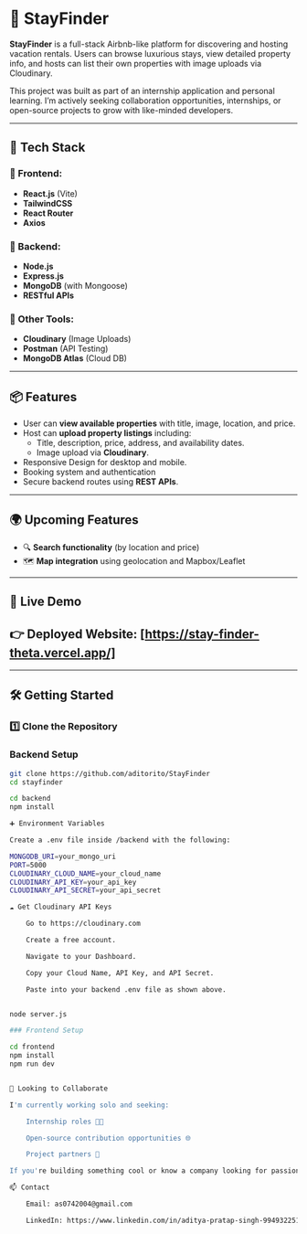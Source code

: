 # 🏡 StayFinder

**StayFinder** is a full-stack Airbnb-like platform for discovering and hosting vacation rentals. Users can browse luxurious stays, view detailed property info, and hosts can list their own properties with image uploads via Cloudinary.

This project was built as part of an internship application and personal learning. I’m actively seeking collaboration opportunities, internships, or open-source projects to grow with like-minded developers.

---

## 🔧 Tech Stack

### 🔹 Frontend:
- **React.js** (Vite)
- **TailwindCSS**
- **React Router**
- **Axios**

### 🔹 Backend:
- **Node.js**
- **Express.js**
- **MongoDB** (with Mongoose)
- **RESTful APIs**

### 🔹 Other Tools:
- **Cloudinary** (Image Uploads)
- **Postman** (API Testing)
- **MongoDB Atlas** (Cloud DB)

---

## 📦 Features

- User can **view available properties** with title, image, location, and price.
- Host can **upload property listings** including:
  - Title, description, price, address, and availability dates.
  - Image upload via **Cloudinary**.
- Responsive Design for desktop and mobile.
- Booking system and authentication 
- Secure backend routes using **REST APIs**.

---

## 🌍 Upcoming Features

- 🔍 **Search functionality** (by location and price)
- 🗺️ **Map integration** using geolocation and Mapbox/Leaflet

---

## 🚀 Live Demo

👉 **Deployed Website:** [https://stay-finder-theta.vercel.app/]
---


---

## 🛠️ Getting Started

### 1️⃣ Clone the Repository

### Backend Setup

```bash
git clone https://github.com/aditorito/StayFinder
cd stayfinder

cd backend
npm install

➕ Environment Variables

Create a .env file inside /backend with the following:

MONGODB_URI=your_mongo_uri
PORT=5000
CLOUDINARY_CLOUD_NAME=your_cloud_name
CLOUDINARY_API_KEY=your_api_key
CLOUDINARY_API_SECRET=your_api_secret

☁️ Get Cloudinary API Keys

    Go to https://cloudinary.com

    Create a free account.

    Navigate to your Dashboard.

    Copy your Cloud Name, API Key, and API Secret.

    Paste into your backend .env file as shown above.


node server.js

### Frontend Setup

cd frontend
npm install
npm run dev


🤝 Looking to Collaborate

I'm currently working solo and seeking:

    Internship roles 🧑‍💻

    Open-source contribution opportunities 🌐

    Project partners 🤝

If you're building something cool or know a company looking for passionate devs, feel free to reach out!

📫 Contact

    Email: as0742004@gmail.com

    LinkedIn: https://www.linkedin.com/in/aditya-pratap-singh-994932251/



